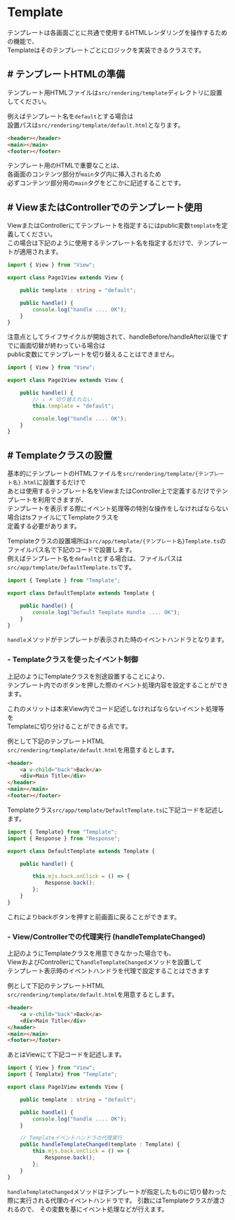 # Template

テンプレートは各画面ごとに共通で使用するHTMLレンダリングを操作するための機能で、  
Templateはそのテンプレートごとにロジックを実装できるクラスです。

## # テンプレートHTMLの準備

テンプレート用HTMLファイルは``src/rendering/template``ディレクトリに設置してください。

例えばテンプレート名を``default``とする場合は  
設置パスは``src/rendering/template/default.html``となります。

```html
<header></header>
<main></main>
<footer></footer>
```

テンプレート用のHTMLで重要なことは、  
各画面のコンテンツ部分が``main``タグ内に挿入されるため  
必ずコンテンツ部分用の``main``タグをどこかに記述することです。

## # ViewまたはControllerでのテンプレート使用

ViewまたはControllerにてテンプレートを指定するにはpublic変数``template``を定義してください。  
この場合は下記のように使用するテンプレート名を指定するだけで、テンプレートが適用されます。

```typescript
import { View } from "View";

export class Page1View extends View {

    public template : string = "default";

    public handle() {
        console.log("handle .... OK");
    }
}
```

注意点としてライフサイクルが開始されて、handleBefore/handleAfter以後ですでに画面切替が終わっている場合は  
public変数にてテンプレートを切り替えることはできません。

```typescript
import { View } from "View";

export class Page1View extends View {

    public handle() {
        // ↓ ✕ 切り替えれない 
        this.template = "default";

        console.log("handle .... OK");
    }
}
```

## # Templateクラスの設置

基本的にテンプレートのHTMLファイルを``src/rendering/template/{テンプレート名}.html``に設置するだけで  
あとは使用するテンプレート名をViewまたはController上で定義するだけでテンプレートを利用できますが、  
テンプレートを表示する際にイベント処理等の特別な操作をしなければならない場合はtsファイルにてTemplateクラスを  
定義する必要があります。

Templateクラスの設置場所は``src/app/template/{テンプレート名}Template.ts``のファイルパス名で下記のコードで設置します。  
例えばテンプレート名を``default``とする場合は、ファイルパスは``src/app/template/DefaultTemplate.ts``です。

```typescript
import { Template } from "Template";

export class DefaultTemplate extends Template {

    public handle() {
        console.log("Default Template Handle .... OK");
    }
}
```

``handle``メソッドがテンプレートが表示された時のイベントハンドラとなります。  


### - Templateクラスを使ったイベント制御

上記のようにTemplateクラスを別途設置することにより、  
テンプレート内でのボタンを押した際のイベント処理内容を設定することができます。

これのメリットは本来View内でコード記述しなければならないイベント処理等を  
Templateに切り分けることができる点です。

例として下記のテンプレートHTML  
``src/rendering/template/default.html``を用意するとします。

```html
<header>
    <a v-child="back">Back</a>
    <div>Main Title</div>
</header>
<main></main>
<footer></footer>
```

Templateクラス``src/app/template/DefaultTemplate.ts``に下記コードを記述します。

```typescript
import { Template} from "Template";
import { Response } from "Response";

export class DefaultTemplate extends Template {

    public handle() {

        this.mjs.back.onClick = () => {
            Response.back();
        };
    }
}
```

これによりbackボタンを押すと前画面に戻ることができます。

<div id="handleTemplateChanged"></div>

### - View/Controllerでの代理実行 (handleTemplateChanged)

上記のようにTemplateクラスを用意できなかった場合でも、  
ViewおよびControllerにて``handleTemplateChanged``メソッドを設置して  
テンプレート表示時のイベントハンドラを代理で設定することはできます

例として下記のテンプレートHTML  
``src/rendering/template/default.html``を用意するとします。

```html
<header>
    <a v-child="back">Back</a>
    <div>Main Title</div>
</header>
<main></main>
<footer></footer>
```

あとはViewにて下記コードを記述します。  

```typescript
import { View } from "View";
import { Template} from "Template";

export class Page1View extends View {

    public template : string = "default";

    public handle() {
        console.log("handle .... OK");
    }

    // Templateイベントハンドラの代理実行
    public handleTemplateChanged(template : Template) {
        this.mjs.back.onClick = () => {
            Response.back();
        };
    }
}
```

``handleTemplateChanged``メソッドはテンプレートが指定したものに切り替わった際に実行される代理のイベントハンドラです。
引数にはTemplateクラスが渡されるので、 その変数を基にイベント処理などが行えます。


